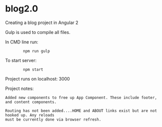 # blog2.0
Creating a blog project in Angular 2

Gulp is used to compile all files.

In CMD line run:  
       
            npm run gulp
            
            
To start server:

            npm start
        
        
Project runs on localhost: 3000


Project notes:

    Added new components to free up App Component. These include footer, and content components. 
    
    Routing has not been added....HOME and ABOUT links exist but are not hooked up. Any reloads
    must be currently done via browser refresh.
